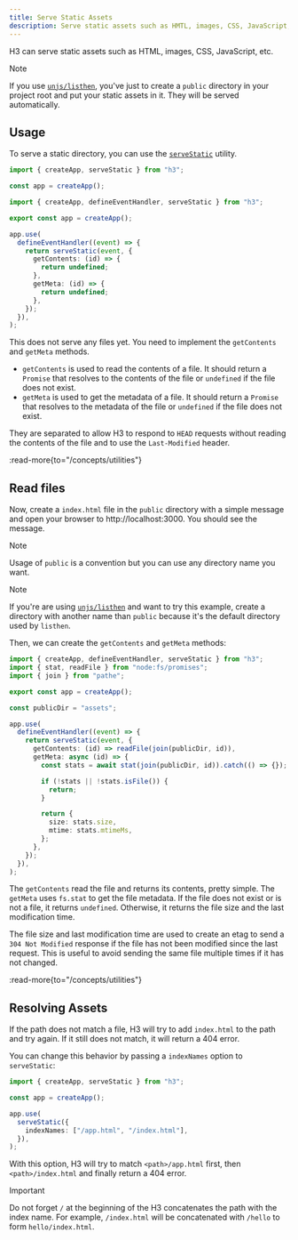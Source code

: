 ```yaml
---
title: Serve Static Assets
description: Serve static assets such as HMTL, images, CSS, JavaScript, etc.
---
```


H3 can serve static assets such as HTML, images, CSS, JavaScript, etc.

> [!NOTE]
> If you use [`unjs/listhen`](https://listhen.unjs.io), you've just to create a `public` directory in your project root and put your static assets in it. They will be served automatically.

## Usage

To serve a static directory, you can use the [`serveStatic`](/concepts/utilities) utility.

```ts
import { createApp, serveStatic } from "h3";

const app = createApp();

import { createApp, defineEventHandler, serveStatic } from "h3";

export const app = createApp();

app.use(
  defineEventHandler((event) => {
    return serveStatic(event, {
      getContents: (id) => {
        return undefined;
      },
      getMeta: (id) => {
        return undefined;
      },
    });
  }),
);
```

This does not serve any files yet. You need to implement the `getContents` and `getMeta` methods.

- `getContents` is used to read the contents of a file. It should return a `Promise` that resolves to the contents of the file or `undefined` if the file does not exist.
- `getMeta` is used to get the metadata of a file. It should return a `Promise` that resolves to the metadata of the file or `undefined` if the file does not exist.

They are separated to allow H3 to respond to `HEAD` requests without reading the contents of the file and to use the `Last-Modified` header.

:read-more{to="/concepts/utilities"}

## Read files

Now, create a `index.html` file in the `public` directory with a simple message and open your browser to http://localhost:3000. You should see the message.

> [!NOTE]
> Usage of `public` is a convention but you can use any directory name you want.

> [!NOTE]
> If you're are using [`unjs/listhen`](https://listhen.unjs.io) and want to try this example, create a directory with another name than `public` because it's the default directory used by `listhen`.

Then, we can create the `getContents` and `getMeta` methods:

```ts
import { createApp, defineEventHandler, serveStatic } from "h3";
import { stat, readFile } from "node:fs/promises";
import { join } from "pathe";

export const app = createApp();

const publicDir = "assets";

app.use(
  defineEventHandler((event) => {
    return serveStatic(event, {
      getContents: (id) => readFile(join(publicDir, id)),
      getMeta: async (id) => {
        const stats = await stat(join(publicDir, id)).catch(() => {});

        if (!stats || !stats.isFile()) {
          return;
        }

        return {
          size: stats.size,
          mtime: stats.mtimeMs,
        };
      },
    });
  }),
);
```

The `getContents` read the file and returns its contents, pretty simple. The `getMeta` uses `fs.stat` to get the file metadata. If the file does not exist or is not a file, it returns `undefined`. Otherwise, it returns the file size and the last modification time.

The file size and last modification time are used to create an etag to send a `304 Not Modified` response if the file has not been modified since the last request. This is useful to avoid sending the same file multiple times if it has not changed.

:read-more{to="/concepts/utilities"}

## Resolving Assets

If the path does not match a file, H3 will try to add `index.html` to the path and try again. If it still does not match, it will return a 404 error.

You can change this behavior by passing a `indexNames` option to `serveStatic`:

```ts
import { createApp, serveStatic } from "h3";

const app = createApp();

app.use(
  serveStatic({
    indexNames: ["/app.html", "/index.html"],
  }),
);
```

With this option, H3 will try to match `<path>/app.html` first, then `<path>/index.html` and finally return a 404 error.

> [!IMPORTANT]
> Do not forget `/` at the beginning of the H3 concatenates the path with the index name. For example, `/index.html` will be concatenated with `/hello` to form `hello/index.html`.
